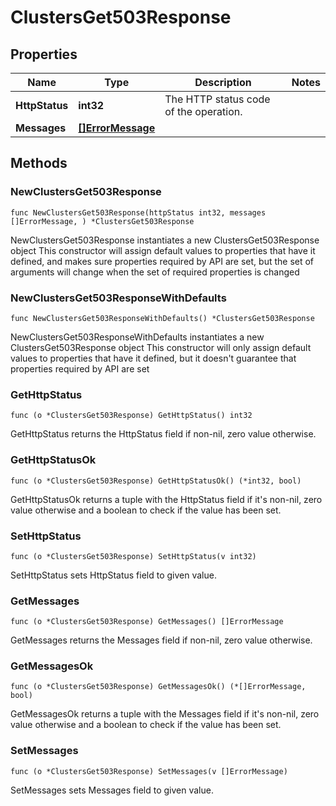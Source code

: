 # ClustersGet503Response

## Properties

|Name | Type | Description | Notes|
|------------ | ------------- | ------------- | -------------|
|**HttpStatus** | **int32** | The HTTP status code of the operation. | |
|**Messages** | [**[]ErrorMessage**](ErrorMessage.md) |  | |

## Methods

### NewClustersGet503Response

`func NewClustersGet503Response(httpStatus int32, messages []ErrorMessage, ) *ClustersGet503Response`

NewClustersGet503Response instantiates a new ClustersGet503Response object
This constructor will assign default values to properties that have it defined,
and makes sure properties required by API are set, but the set of arguments
will change when the set of required properties is changed

### NewClustersGet503ResponseWithDefaults

`func NewClustersGet503ResponseWithDefaults() *ClustersGet503Response`

NewClustersGet503ResponseWithDefaults instantiates a new ClustersGet503Response object
This constructor will only assign default values to properties that have it defined,
but it doesn't guarantee that properties required by API are set

### GetHttpStatus

`func (o *ClustersGet503Response) GetHttpStatus() int32`

GetHttpStatus returns the HttpStatus field if non-nil, zero value otherwise.

### GetHttpStatusOk

`func (o *ClustersGet503Response) GetHttpStatusOk() (*int32, bool)`

GetHttpStatusOk returns a tuple with the HttpStatus field if it's non-nil, zero value otherwise
and a boolean to check if the value has been set.

### SetHttpStatus

`func (o *ClustersGet503Response) SetHttpStatus(v int32)`

SetHttpStatus sets HttpStatus field to given value.


### GetMessages

`func (o *ClustersGet503Response) GetMessages() []ErrorMessage`

GetMessages returns the Messages field if non-nil, zero value otherwise.

### GetMessagesOk

`func (o *ClustersGet503Response) GetMessagesOk() (*[]ErrorMessage, bool)`

GetMessagesOk returns a tuple with the Messages field if it's non-nil, zero value otherwise
and a boolean to check if the value has been set.

### SetMessages

`func (o *ClustersGet503Response) SetMessages(v []ErrorMessage)`

SetMessages sets Messages field to given value.



